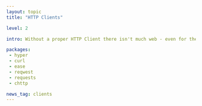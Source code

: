 ```yaml
---
layout: topic
title: "HTTP Clients"

level: 2

intro: Without a proper HTTP Client there isn't much web - even for the backend, scraping or API-Services on the web HTTP is the protocol of choice. Thus a stable, strong HTTP-Client stack is very important to any web-ecosystem.

packages:
 - hyper
 - curl
 - ease
 - reqwest
 - requests
 - chttp

news_tag: clients
---
```

